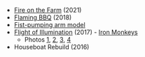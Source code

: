 
- [Fire on the Farm](https://www.instagram.com/p/CUuxeI0lQqz/) (2021)
- [Flaming BBQ](https://www.instagram.com/p/BhkQ2wXn5Zr/) (2018)
- [Fist-pumping arm model](https://www.dropbox.com/s/olwhbcf18vq4s9o/arm.mov?dl=0)
- [Flight of Illumination](http://www.ironmonkeyarts.org/flight-of-illumination.html) (2017) - [Iron Monkeys](http://www.ironmonkeyarts.org)
  - Photos [1](https://www.instagram.com/p/BYWok-kBa5G/?taken-by=ryscheng), [2](https://peripateticbone.files.wordpress.com/2017/09/dragonfly-at-flight-of-illumination-burning-man-2017.jpg?w=885&h=&zoom=2), [3](https://peripateticbone.files.wordpress.com/2017/09/dragonflies-in-flight-flight-of-illumination-burning-man-2017.jpg?w=885&h=&zoom=2), [4](https://peripateticbone.files.wordpress.com/2017/09/releasing-dragonflies-at-flight-of-illumination-burning-man-2017_edited-1.jpg?w=593&h=469)
- Houseboat Rebuild (2016)
